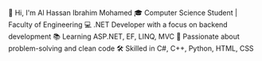 👋 Hi, I'm Al Hassan Ibrahim Mohamed 
🎓 Computer Science Student | Faculty of Engineering
💻 .NET Developer with a focus on backend development
📚 Learning ASP.NET, EF, LINQ, MVC
🚀 Passionate about problem-solving and clean code
🛠 Skilled in C#, C++, Python, HTML, CSS
